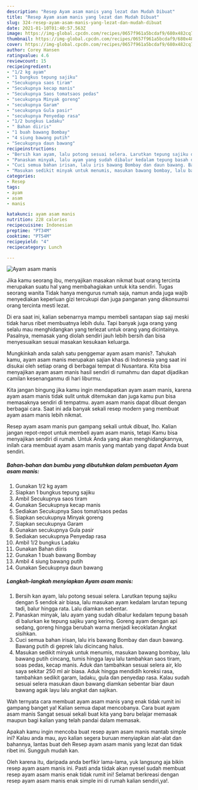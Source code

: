 ```yaml
---
description: "Resep Ayam asam manis yang lezat dan Mudah Dibuat"
title: "Resep Ayam asam manis yang lezat dan Mudah Dibuat"
slug: 324-resep-ayam-asam-manis-yang-lezat-dan-mudah-dibuat
date: 2021-01-10T01:40:57.563Z
image: https://img-global.cpcdn.com/recipes/0657f961a5bcdaf9/680x482cq70/ayam-asam-manis-foto-resep-utama.jpg
thumbnail: https://img-global.cpcdn.com/recipes/0657f961a5bcdaf9/680x482cq70/ayam-asam-manis-foto-resep-utama.jpg
cover: https://img-global.cpcdn.com/recipes/0657f961a5bcdaf9/680x482cq70/ayam-asam-manis-foto-resep-utama.jpg
author: Corey Hansen
ratingvalue: 4.6
reviewcount: 15
recipeingredient:
- "1/2 kg ayam"
- "1 bungkus tepung sajiku"
- "Secukupnya saos tiram"
- "Secukupnya kecap manis"
- "Secukupnya Saos tomatsaos pedas"
- "secukupnya Minyak goreng"
- "secukupnya Garam"
- "secukupnya Gula pasir"
- "secukupnya Penyedap rasa"
- "1/2 bungkus Ladaku"
- " Bahan diiris"
- "1 buah bawang Bombay"
- "4 siung bawang putih"
- "Secukupnya daun bawang"
recipeinstructions:
- "Bersih kan ayam, lalu potong sesuai selera. Larutkan tepung sajiku dengan 5 sendok air biasa, lalu masukan ayam kedalam larutan tepung tadi, balur hingga rata. Lalu diamkan sebentar."
- "Panaskan minyak, lalu ayam yang sudah dibalur kedalam tepung basah di balurkan ke tepung sajiku yang kering. Goreng ayam dengan api sedang, goreng hingga berubah warna menjadi kecoklatan Angkat sisihkan."
- "Cuci semua bahan irisan, lalu iris bawang Bombay dan daun bawang. Bawang putih di geprek lalu dicincang halus."
- "Masukan sedikit minyak untuk menumis, masukan bawang bombay, lalu bawang putih cincang, tumis hingga layu lalu tambahkan saos tiram, soas pedas, kecap manis. Aduk dan tambahkan sesuai selera air, klo saya sekitar 250 ml air biasa. Aduk hingga mendidih koreksi rasa, tambahkan sedikit garam, ladaku, gula dan penyedap rasa. Kalau sudah sesuai selera masukan daun bawang diamkan sebentar biar daun bawang agak layu lalu angkat dan sajikan."
categories:
- Resep
tags:
- ayam
- asam
- manis

katakunci: ayam asam manis 
nutrition: 228 calories
recipecuisine: Indonesian
preptime: "PT34M"
cooktime: "PT54M"
recipeyield: "4"
recipecategory: Lunch

---
```



![Ayam asam manis](https://img-global.cpcdn.com/recipes/0657f961a5bcdaf9/680x482cq70/ayam-asam-manis-foto-resep-utama.jpg)

Jika kamu seorang ibu, menyajikan masakan nikmat buat orang tercinta merupakan suatu hal yang membahagiakan untuk kita sendiri. Tugas seorang  wanita Tidak hanya mengurus rumah saja, namun anda juga wajib menyediakan keperluan gizi tercukupi dan juga panganan yang dikonsumsi orang tercinta mesti lezat.

Di era  saat ini, kalian sebenarnya mampu membeli santapan siap saji meski tidak harus ribet membuatnya lebih dulu. Tapi banyak juga orang yang selalu mau menghidangkan yang terlezat untuk orang yang dicintainya. Pasalnya, memasak yang diolah sendiri jauh lebih bersih dan bisa menyesuaikan sesuai masakan kesukaan keluarga. 



Mungkinkah anda salah satu penggemar ayam asam manis?. Tahukah kamu, ayam asam manis merupakan sajian khas di Indonesia yang saat ini disukai oleh setiap orang di berbagai tempat di Nusantara. Kita bisa menyajikan ayam asam manis hasil sendiri di rumahmu dan dapat dijadikan camilan kesenanganmu di hari liburmu.

Kita jangan bingung jika kamu ingin mendapatkan ayam asam manis, karena ayam asam manis tidak sulit untuk ditemukan dan juga kamu pun bisa memasaknya sendiri di tempatmu. ayam asam manis dapat dibuat dengan berbagai cara. Saat ini ada banyak sekali resep modern yang membuat ayam asam manis lebih nikmat.

Resep ayam asam manis pun gampang sekali untuk dibuat, lho. Kalian jangan repot-repot untuk membeli ayam asam manis, tetapi Kamu bisa menyajikan sendiri di rumah. Untuk Anda yang akan menghidangkannya, inilah cara membuat ayam asam manis yang mantab yang dapat Anda buat sendiri.

<!--inarticleads1-->

##### Bahan-bahan dan bumbu yang dibutuhkan dalam pembuatan Ayam asam manis:

1. Gunakan 1/2 kg ayam
1. Siapkan 1 bungkus tepung sajiku
1. Ambil Secukupnya saos tiram
1. Gunakan Secukupnya kecap manis
1. Sediakan Secukupnya Saos tomat/saos pedas
1. Siapkan secukupnya Minyak goreng
1. Siapkan secukupnya Garam
1. Gunakan secukupnya Gula pasir
1. Sediakan secukupnya Penyedap rasa
1. Ambil 1/2 bungkus Ladaku
1. Gunakan  Bahan diiris
1. Gunakan 1 buah bawang Bombay
1. Ambil 4 siung bawang putih
1. Gunakan Secukupnya daun bawang




<!--inarticleads2-->

##### Langkah-langkah menyiapkan Ayam asam manis:

1. Bersih kan ayam, lalu potong sesuai selera. Larutkan tepung sajiku dengan 5 sendok air biasa, lalu masukan ayam kedalam larutan tepung tadi, balur hingga rata. Lalu diamkan sebentar.
1. Panaskan minyak, lalu ayam yang sudah dibalur kedalam tepung basah di balurkan ke tepung sajiku yang kering. Goreng ayam dengan api sedang, goreng hingga berubah warna menjadi kecoklatan Angkat sisihkan.
1. Cuci semua bahan irisan, lalu iris bawang Bombay dan daun bawang. Bawang putih di geprek lalu dicincang halus.
1. Masukan sedikit minyak untuk menumis, masukan bawang bombay, lalu bawang putih cincang, tumis hingga layu lalu tambahkan saos tiram, soas pedas, kecap manis. Aduk dan tambahkan sesuai selera air, klo saya sekitar 250 ml air biasa. Aduk hingga mendidih koreksi rasa, tambahkan sedikit garam, ladaku, gula dan penyedap rasa. Kalau sudah sesuai selera masukan daun bawang diamkan sebentar biar daun bawang agak layu lalu angkat dan sajikan.




Wah ternyata cara membuat ayam asam manis yang enak tidak rumit ini gampang banget ya! Kalian semua dapat mencobanya. Cara buat ayam asam manis Sangat sesuai sekali buat kita yang baru belajar memasak maupun bagi kalian yang telah pandai dalam memasak.

Apakah kamu ingin mencoba buat resep ayam asam manis mantab simple ini? Kalau anda mau, ayo kalian segera buruan menyiapkan alat-alat dan bahannya, lantas buat deh Resep ayam asam manis yang lezat dan tidak ribet ini. Sungguh mudah kan. 

Oleh karena itu, daripada anda berfikir lama-lama, yuk langsung aja bikin resep ayam asam manis ini. Pasti anda tiidak akan nyesel sudah membuat resep ayam asam manis enak tidak rumit ini! Selamat berkreasi dengan resep ayam asam manis enak simple ini di rumah kalian sendiri,ya!.

